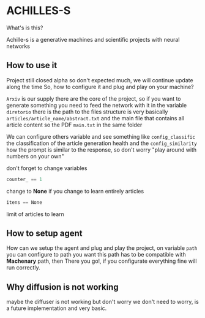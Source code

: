 # ACHILLES-S
What's is this?

Achille-s is a generative machines and scientific projects with neural networks

## How to use it 

Project still closed alpha so don't expected much, we will continue update along the time
So, how to configure it and plug and play on your machine?

``Arxiv`` is our supply there are the core of the project, so if you want to generate something you need to feed the network with it in the variable ``diretorio`` there is the path to the files structure is very basically ``articles/article_name/abstract.txt`` and the main file that contains all article content so the PDF ``main.txt`` in the same folder

We can configure others variable and see something like ``config_classific`` the classification of the article generation health and the ``config_similarity`` how the prompt is similar to the response, so don't worry "play around with numbers on your own"

don't forget to change variables
```c
counter_ == 1
```
change to **None** if you change to learn entirely articles

```c
itens == None
```
limit of articles to learn

## How to setup agent
How can we setup the agent and plug and play the project, on variable ``path`` you can configure to path you want this path has to be compatible with **Machenary** path, then There you go!, if you configurate everything fine will run correctly.

## Why diffusion is not working

maybe the diffuser is not working but don't worry we don't need to worry, is a future implementation and very basic.
